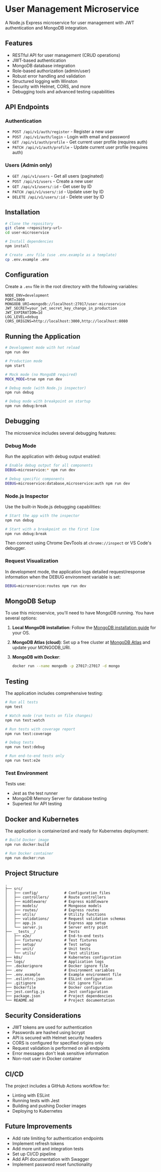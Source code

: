 # User Management Microservice

A Node.js Express microservice for user management with JWT authentication and MongoDB integration.

## Features

- RESTful API for user management (CRUD operations)
- JWT-based authentication
- MongoDB database integration
- Role-based authorization (admin/user)
- Robust error handling and validation
- Structured logging with Winston
- Security with Helmet, CORS, and more
- Debugging tools and advanced testing capabilities

## API Endpoints

### Authentication

- `POST /api/v1/auth/register` - Register a new user
- `POST /api/v1/auth/login` - Login with email and password
- `GET /api/v1/auth/profile` - Get current user profile (requires auth)
- `PATCH /api/v1/auth/profile` - Update current user profile (requires auth)

### Users (Admin only)

- `GET /api/v1/users` - Get all users (paginated)
- `POST /api/v1/users` - Create a new user
- `GET /api/v1/users/:id` - Get user by ID
- `PATCH /api/v1/users/:id` - Update user by ID
- `DELETE /api/v1/users/:id` - Delete user by ID

## Installation

```bash
# Clone the repository
git clone <repository-url>
cd user-microservice

# Install dependencies
npm install

# Create .env file (use .env.example as a template)
cp .env.example .env
```

## Configuration

Create a `.env` file in the root directory with the following variables:

```
NODE_ENV=development
PORT=3000
MONGODB_URI=mongodb://localhost:27017/user-microservice
JWT_SECRET=your_jwt_secret_key_change_in_production
JWT_EXPIRATION=1d
LOG_LEVEL=debug
CORS_ORIGINS=http://localhost:3000,http://localhost:8080
```

## Running the Application

```bash
# Development mode with hot reload
npm run dev

# Production mode
npm start

# Mock mode (no MongoDB required)
MOCK_MODE=true npm run dev

# Debug mode (with Node.js inspector)
npm run debug

# Debug mode with breakpoint on startup
npm run debug:break
```

## Debugging

The microservice includes several debugging features:

### Debug Mode

Run the application with debug output enabled:

```bash
# Enable debug output for all components
DEBUG=microservice:* npm run dev

# Debug specific components
DEBUG=microservice:database,microservice:auth npm run dev
```

### Node.js Inspector

Use the built-in Node.js debugging capabilities:

```bash
# Start the app with the inspector
npm run debug

# Start with a breakpoint on the first line
npm run debug:break
```

Then connect using Chrome DevTools at `chrome://inspect` or VS Code's debugger.

### Request Visualization

In development mode, the application logs detailed request/response information when the DEBUG environment variable is set:

```bash
DEBUG=microservice:routes npm run dev
```

## MongoDB Setup

To use this microservice, you'll need to have MongoDB running. You have several options:

1. **Local MongoDB installation**: Follow the [MongoDB installation guide](https://docs.mongodb.com/manual/installation/) for your OS.

2. **MongoDB Atlas (cloud)**: Set up a free cluster at [MongoDB Atlas](https://www.mongodb.com/cloud/atlas) and update your MONGODB_URI.

3. **MongoDB with Docker**:
   ```bash
   docker run --name mongodb -p 27017:27017 -d mongo
   ```

## Testing

The application includes comprehensive testing:

```bash
# Run all tests
npm test

# Watch mode (run tests on file changes)
npm run test:watch

# Run tests with coverage report
npm run test:coverage

# Debug tests
npm run test:debug

# Run end-to-end tests only
npm run test:e2e
```

### Test Environment

Tests use:
- Jest as the test runner
- MongoDB Memory Server for database testing
- Supertest for API testing

## Docker and Kubernetes

The application is containerized and ready for Kubernetes deployment:

```bash
# Build Docker image
npm run docker:build

# Run Docker container
npm run docker:run
```

## Project Structure

```
.
├── src/
│   ├── config/            # Configuration files
│   ├── controllers/       # Route controllers
│   ├── middleware/        # Express middleware
│   ├── models/            # Mongoose models
│   ├── routes/            # Express routes
│   ├── utils/             # Utility functions
│   ├── validations/       # Request validation schemas
│   ├── app.js             # Express app setup
│   └── server.js          # Server entry point
├── __tests__/             # Tests
│   ├── e2e/               # End-to-end tests
│   ├── fixtures/          # Test fixtures
│   ├── setup/             # Test setup
│   ├── unit/              # Unit tests
│   └── utils/             # Test utilities
├── k8s/                   # Kubernetes configuration
├── logs/                  # Application logs
├── .dockerignore          # Docker ignore file
├── .env                   # Environment variables
├── .env.example           # Example environment file
├── .eslintrc.json         # ESLint configuration
├── .gitignore             # Git ignore file
├── Dockerfile             # Docker configuration
├── jest.config.js         # Jest configuration
├── package.json           # Project dependencies
└── README.md              # Project documentation
```

## Security Considerations

- JWT tokens are used for authentication
- Passwords are hashed using bcrypt
- API is secured with Helmet security headers
- CORS is configured for specified origins only
- Request validation is performed on all endpoints
- Error messages don't leak sensitive information
- Non-root user in Docker container

## CI/CD

The project includes a GitHub Actions workflow for:
- Linting with ESLint
- Running tests with Jest
- Building and pushing Docker images
- Deploying to Kubernetes

## Future Improvements

- Add rate limiting for authentication endpoints
- Implement refresh tokens
- Add more unit and integration tests
- Set up CI/CD pipeline
- Add API documentation with Swagger
- Implement password reset functionality 